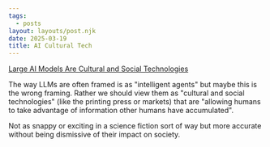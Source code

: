 ```yaml
---
tags:
  - posts
layout: layouts/post.njk
date: 2025-03-19
title: AI Cultural Tech
---
```


[Large AI Models Are Cultural and Social Technologies](https://www.programmablemutter.com/p/large-ai-models-are-cultural-and)

The way LLMs are often framed is as "intelligent agents" but maybe this is the wrong framing. Rather we should view them as "cultural and social technologies" (like the printing press or markets) that are "allowing humans to take advantage of information other humans have accumulated".

Not as snappy or exciting in a science fiction sort of way but more accurate without being dismissive of their impact on society.